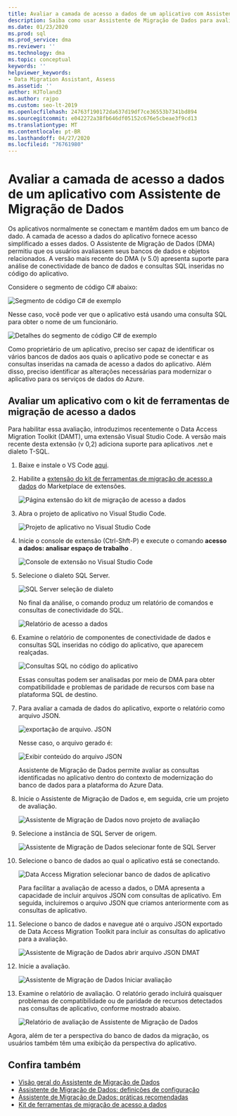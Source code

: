 ```yaml
---
title: Avaliar a camada de acesso a dados de um aplicativo com Assistente de Migração de Dados
description: Saiba como usar Assistente de Migração de Dados para avaliar a camada de acesso a dados de um aplicativo.
ms.date: 01/23/2020
ms.prod: sql
ms.prod_service: dma
ms.reviewer: ''
ms.technology: dma
ms.topic: conceptual
keywords: ''
helpviewer_keywords:
- Data Migration Assistant, Assess
ms.assetid: ''
author: HJToland3
ms.author: rajpo
ms.custom: seo-lt-2019
ms.openlocfilehash: 24763f190172da637d19df7ce36553b7341bd894
ms.sourcegitcommit: e042272a38fb646df05152c676e5cbeae3f9cd13
ms.translationtype: MT
ms.contentlocale: pt-BR
ms.lasthandoff: 04/27/2020
ms.locfileid: "76761980"
---
```

# <a name="assess-an-apps-data-access-layer-with-data-migration-assistant"></a>Avaliar a camada de acesso a dados de um aplicativo com Assistente de Migração de Dados

Os aplicativos normalmente se conectam e mantêm dados em um banco de dado. A camada de acesso a dados do aplicativo fornece acesso simplificado a esses dados. O Assistente de Migração de Dados (DMA) permitiu que os usuários avaliassem seus bancos de dados e objetos relacionados. A versão mais recente do DMA (v 5.0) apresenta suporte para análise de conectividade de banco de dados e consultas SQL inseridas no código do aplicativo.

Considere o segmento de código C# abaixo:

![Segmento de código C# de exemplo](../dma/media/dma-assess-app-data-layer/dma-sample-c-sharp-code-segment.png)

Nesse caso, você pode ver que o aplicativo está usando uma consulta SQL para obter o nome de um funcionário.

![Detalhes do segmento de código C# de exemplo](../dma/media/dma-assess-app-data-layer/dma-sample-c-sharp-code-detail.png)

Como proprietário de um aplicativo, preciso ser capaz de identificar os vários bancos de dados aos quais o aplicativo pode se conectar e as consultas inseridas na camada de acesso a dados do aplicativo. Além disso, preciso identificar as alterações necessárias para modernizar o aplicativo para os serviços de dados do Azure.

## <a name="assess-an-app-with-data-access-migration-toolkit"></a>Avaliar um aplicativo com o kit de ferramentas de migração de acesso a dados

Para habilitar essa avaliação, introduzimos recentemente o Data Access Migration Toolkit (DAMT), uma extensão Visual Studio Code. A versão mais recente desta extensão (v 0,2) adiciona suporte para aplicativos .net e dialeto T-SQL.

1. Baixe e instale o VS Code [aqui](https://code.visualstudio.com/download).
2. Habilite a [extensão do kit de ferramentas de migração de acesso a dados](https://marketplace.visualstudio.com/items?itemName=ms-databasemigration.data-access-migration-toolkit) do Marketplace de extensões.

   ![Página extensão do kit de migração de acesso a dados](../dma/media/dma-assess-app-data-layer/dma-damt-extension-page.png)

3. Abra o projeto de aplicativo no Visual Studio Code.

   ![Projeto de aplicativo no Visual Studio Code](../dma/media/dma-assess-app-data-layer/dma-app-project-in-vscode.png)

4. Inicie o console de extensão (Ctrl-Shft-P) e execute o comando **acesso a dados: analisar espaço de trabalho** .

   ![Console de extensão no Visual Studio Code](../dma/media/dma-assess-app-data-layer/dma-vscode-extension-console.png)

5. Selecione o dialeto SQL Server.

   ![SQL Server seleção de dialeto](../dma/media/dma-assess-app-data-layer/dma-sql-server-dialect.png)

   No final da análise, o comando produz um relatório de comandos e consultas de conectividade do SQL.

   ![Relatório de acesso a dados](../dma/media/dma-assess-app-data-layer/dma-data-access-report.png)

6. Examine o relatório de componentes de conectividade de dados e consultas SQL inseridas no código do aplicativo, que aparecem realçadas.

   ![Consultas SQL no código do aplicativo](../dma/media/dma-assess-app-data-layer/dma-sql-queries-in-app-code.png)

   Essas consultas podem ser analisadas por meio de DMA para obter compatibilidade e problemas de paridade de recursos com base na plataforma SQL de destino.

7. Para avaliar a camada de dados do aplicativo, exporte o relatório como arquivo JSON.

   ![exportação de arquivo. JSON](../dma/media/dma-assess-app-data-layer/dma-json-file-export.png)

   Nesse caso, o arquivo gerado é:

   ![Exibir conteúdo do arquivo JSON](../dma/media/dma-assess-app-data-layer/dma-json-file-contents.png)

   Assistente de Migração de Dados permite avaliar as consultas identificadas no aplicativo dentro do contexto de modernização do banco de dados para a plataforma do Azure Data.

8. Inicie o Assistente de Migração de Dados e, em seguida, crie um projeto de avaliação.

   ![Assistente de Migração de Dados novo projeto de avaliação](../dma/media/dma-assess-app-data-layer/dma-new-assessment-project.png)

9. Selecione a instância de SQL Server de origem.

   ![Assistente de Migração de Dados selecionar fonte de SQL Server](../dma/media/dma-assess-app-data-layer/dma-select-sql-source.png)

10. Selecione o banco de dados ao qual o aplicativo está se conectando.

    ![Data Access Migration selecionar banco de dados de aplicativo](../dma/media/dma-assess-app-data-layer/dma-select-app-database.png)

    Para facilitar a avaliação de acesso a dados, o DMA apresenta a capacidade de incluir arquivos JSON com consultas de aplicativo. Em seguida, incluiremos o arquivo JSON que criamos anteriormente com as consultas de aplicativo.

11. Selecione o banco de dados e navegue até o arquivo JSON exportado de Data Access Migration Toolkit para incluir as consultas do aplicativo para a avaliação.

    ![Assistente de Migração de Dados abrir arquivo JSON DMAT](../dma/media/dma-assess-app-data-layer/dma-open-damt-json-file.png)

12. Inicie a avaliação.

    ![Assistente de Migração de Dados Iniciar avaliação](../dma/media/dma-assess-app-data-layer/dma-start-assessment.png)

13. Examine o relatório de avaliação. O relatório gerado incluirá quaisquer problemas de compatibilidade ou de paridade de recursos detectados nas consultas de aplicativo, conforme mostrado abaixo.

    ![Relatório de avaliação de Assistente de Migração de Dados](../dma/media/dma-assess-app-data-layer/dma-assessment-report.png)

Agora, além de ter a perspectiva do banco de dados da migração, os usuários também têm uma exibição da perspectiva do aplicativo.

## <a name="see-also"></a>Confira também

* [Visão geral do Assistente de Migração de Dados](../dma/dma-overview.md)
* [Assistente de Migração de Dados: definições de configuração](../dma/dma-configurationsettings.md)
* [Assistente de Migração de Dados: práticas recomendadas](../dma/dma-bestpractices.md)
* [Kit de ferramentas de migração de acesso a dados](https://marketplace.visualstudio.com/items?itemName=ms-databasemigration.data-access-migration-toolkit)